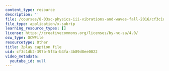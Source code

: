 ```yaml
---
content_type: resource
description: ''
file: /courses/8-03sc-physics-iii-vibrations-and-waves-fall-2016/cf3c1db2397b5f3ab4fa4b89d8ee0022_mqhO9GT8hD4.vtt
file_type: application/x-subrip
learning_resource_types: []
license: https://creativecommons.org/licenses/by-nc-sa/4.0/
ocw_type: OCWFile
resourcetype: Other
title: 3play caption file
uid: cf3c1db2-397b-5f3a-b4fa-4b89d8ee0022
video_metadata:
  youtube_id: null
---
```

